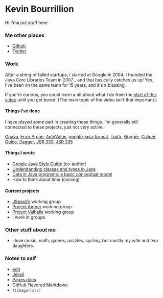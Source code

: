 # Kevin Bourrillion

Hi I'ma put stuff here

### Me other places

* [Github](https://github.com/kevinb9n)
* [Twitter](https://twitter.com/kevinb9n)

### Work

After a string of failed startups, I started at Google in 2004. I founded the
Java Core Libraries Team in 2007... and that basically catches us up! Yes, I've been
on the same team for 15 years, and it's a blessing.

If you're curious, you could learn a bit about what I do from the
[start of this video](https://www.youtube.com/watch?v=sPW2Pz2dI9E) until you get bored.
(The main topic of the video isn't that important.)

#### Things I've done

I have played *some* part in creating these things. I'm generally still connected to these projects, just not very active.

[Guava](https://github.com/google/guava), [Error Prone](https://errorprone.info/), [AutoValue](https://github.com/google/auto/blob/master/value/userguide/index.md), [google-java-format](https://github.com/google/google-java-format), [Truth](https://github.com/google/truth), [Flogger](https://github.com/google/flogger), [Caliper](https://github.com/google/caliper), [Guice](https://github.com/google/guice), [Dagger](https://github.com/google/dagger), [JSR 330](https://jcp.org/en/jsr/detail?id=330), [JSR 335](https://jcp.org/en/jsr/detail?id=335)

#### Things I wrote

* [Google Java Style Guide](https://google.github.io/styleguide/javaguide.html) (co-author)
* [Understanding classes and types in Java](https://docs.google.com/document/d/1G5dNQ0kQwA5zefGdP_nvFJByb63QNlz0XiSjltiJM84/preview?resourcekey=0-HXOJZriWDQ_lN0iqZR9nXQ)
* [Data in Java programs: a basic conceptual model](https://docs.google.com/document/d/1J-a_K87P-R3TscD4uW2Qsbt5BlBR_7uX_BekwJ5BLSE/preview)
* How to think about time (coming)

#### Current projects 

* [JSpecify](http://jspecify.org) working group
* [Project Amber](https://openjdk.java.net/projects/amber/) working group
* [Project Valhalla](https://openjdk.java.net/projects/valhalla/) working group
* I work in groups

### Other stuff about me

* I love music, math, games, puzzles, cycling, but mostly my wife and two daughters.

### Notes to self

* [edit](https://github.com/kevinb9n/kevinb9n.github.io/edit/main/docs/index.md)
* [Jekyll](https://jekyllrb.com/)
* [Pages docs](https://docs.github.com/categories/github-pages-basics/)
* [GitHub Flavored Markdown](https://guides.github.com/features/mastering-markdown/)
* `![Image](src)`
